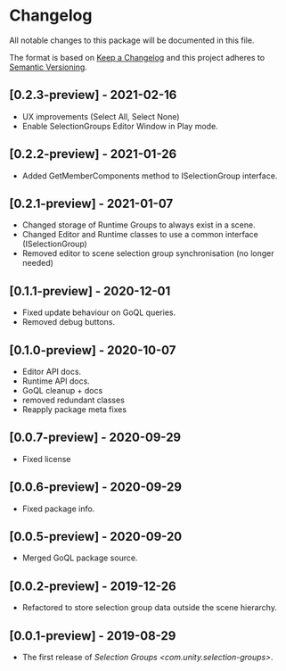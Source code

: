# Changelog
All notable changes to this package will be documented in this file.

The format is based on [Keep a Changelog](http://keepachangelog.com/en/1.0.0/)
and this project adheres to [Semantic Versioning](http://semver.org/spec/v2.0.0.html).

## [0.2.3-preview] - 2021-02-16

* UX improvements (Select All, Select None)
* Enable SelectionGroups Editor Window in Play mode.

## [0.2.2-preview] - 2021-01-26

* Added GetMemberComponents method to ISelectionGroup interface.

## [0.2.1-preview] - 2021-01-07

* Changed storage of Runtime Groups to always exist in a scene.
* Changed Editor and Runtime classes to use a common interface (ISelectionGroup)
* Removed editor to scene selection group synchronisation (no longer needed)

## [0.1.1-preview] - 2020-12-01

* Fixed update behaviour on GoQL queries.
* Removed debug buttons.

## [0.1.0-preview] - 2020-10-07

* Editor API docs. 
* Runtime API docs.
* GoQL cleanup + docs
* removed redundant classes
* Reapply package meta fixes

## [0.0.7-preview] - 2020-09-29

* Fixed license

## [0.0.6-preview] - 2020-09-29

* Fixed package info.

## [0.0.5-preview] - 2020-09-20

* Merged GoQL package source.

## [0.0.2-preview] - 2019-12-26

* Refactored to store selection group data outside the scene hierarchy.

## [0.0.1-preview] - 2019-08-29

* The first release of *Selection Groups \<com.unity.selection-groups\>*.


